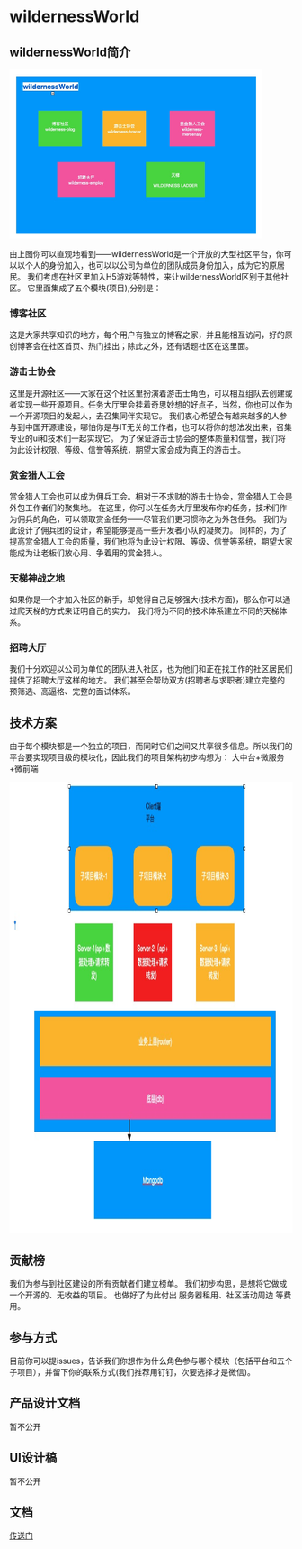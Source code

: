 # wildernessWorld

##  wildernessWorld简介
<img 
    src='./public/wildernessWorld.png' 
    width='450px'
    height='300px'
/>

由上图你可以直观地看到——wildernessWorld是一个开放的大型社区平台，你可以以个人的身份加入，也可以以公司为单位的团队成员身份加入，成为它的原居民。
我们考虑在社区里加入H5游戏等特性，来让wildernessWorld区别于其他社区。
它里面集成了五个模块(项目),分别是： 
### 博客社区
这是大家共享知识的地方，每个用户有独立的博客之家，并且能相互访问，好的原创博客会在社区首页、热门挂出；除此之外，还有话题社区在这里面。
### 游击士协会
这里是开源社区——大家在这个社区里扮演着游击士角色，可以相互组队去创建或者实现一些开源项目。任务大厅里会挂着奇思妙想的好点子，当然，你也可以作为一个开源项目的发起人，去召集同伴实现它。
我们衷心希望会有越来越多的人参与到中国开源建设，哪怕你是与IT无关的工作者，也可以将你的想法发出来，召集专业的ui和技术们一起实现它。
为了保证游击士协会的整体质量和信誉，我们将为此设计权限、等级、信誉等系统，期望大家会成为真正的游击士。
### 赏金猎人工会
赏金猎人工会也可以成为佣兵工会。相对于不求财的游击士协会，赏金猎人工会是外包工作者们的聚集地。
在这里，你可以在任务大厅里发布你的任务，技术们作为佣兵的角色，可以领取赏金任务——尽管我们更习惯称之为外包任务。 
我们为此设计了佣兵团的设计，希望能够提高一些开发者小队的凝聚力。
同样的，为了提高赏金猎人工会的质量，我们也将为此设计权限、等级、信誉等系统，期望大家能成为让老板们放心用、争着用的赏金猎人。

### 天梯神战之地
如果你是一个才加入社区的新手，却觉得自己足够强大(技术方面)，那么你可以通过爬天梯的方式来证明自己的实力。
我们将为不同的技术体系建立不同的天梯体系。

### 招聘大厅
我们十分欢迎以公司为单位的团队进入社区，也为他们和正在找工作的社区居民们提供了招聘大厅这样的地方。
我们甚至会帮助双方(招聘者与求职者)建立完整的预筛选、高逼格、完整的面试体系。


## 技术方案
由于每个模块都是一个独立的项目，而同时它们之间又共享很多信息。所以我们的平台要实现项目级的模块化，因此我们的项目架构初步构想为：
大中台+微服务+微前端

<img 
    src='./public/w-world-dl.png' 
    width='850px'
    height='800px'
/>
## 贡献榜
我们为参与到社区建设的所有贡献者们建立榜单。
我们初步构思，是想将它做成一个开源的、无收益的项目。
也做好了为此付出 服务器租用、社区活动周边 等费用。

## 参与方式 
目前你可以提issues，告诉我们你想作为什么角色参与哪个模块（包括平台和五个子项目），并留下你的联系方式(我们推荐用钉钉，次要选择才是微信)。


## 产品设计文档 
暂不公开
 
## UI设计稿
暂不公开

## 文档
<a href= 'https://www.yuque.com/pengyouwei/xukgo9/xyt0th'>传送门</a>
